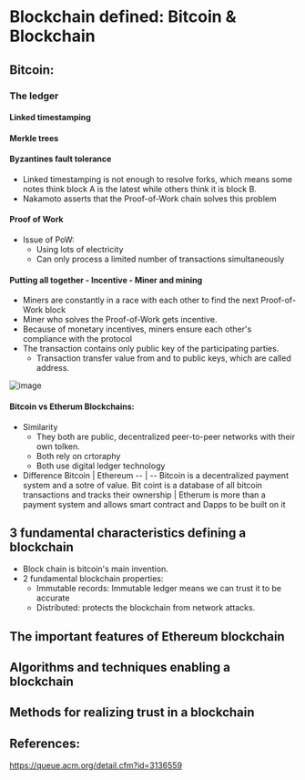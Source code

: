 # Blockchain defined: Bitcoin & Blockchain

## Bitcoin:
### The ledger
#### Linked timestamping
#### Merkle trees
#### Byzantines fault tolerance
- Linked timestamping is not enough to resolve forks, which means some notes think block A is the latest while others think it is block B.
- Nakamoto asserts that the Proof-of-Work chain solves this problem
#### Proof of Work
- Issue of PoW:
  - Using lots of electricity
  - Can only process a limited number of transactions simultaneously
#### Putting all together - Incentive - Miner and mining
- Miners are constantly in a race with each other to find the next Proof-of-Work block
- Miner who solves the Proof-of-Work gets incentive.
- Because of monetary incentives, miners ensure each other's compliance with the protocol
- The transaction contains only public key of the participating parties.
  - Transaction transfer value from and to public keys, which are called address.

![image](https://user-images.githubusercontent.com/79841341/150671060-8b37cea6-47e1-49a3-9bae-7ec10d654912.png)

#### Bitcoin vs Etherum Blockchains:

- Similarity
  - They both are public, decentralized peer-to-peer networks with their own tolken.
  - Both rely on crtoraphy
  - Both use digital ledger technology
- Difference
  Bitcoin | Ethereum
  -- | --
  Bitcoin is a decentralized payment system and a sotre of value. Bit coint is a database of all bitcoin transactions and tracks their ownership | Etherum is more than a payment system and allows smart contract and Dapps to be built on it
  
## 3 fundamental characteristics defining a blockchain
- Block chain is bitcoin's main invention.
- 2 fundamental blockchain properties:
  - Immutable records: Immutable ledger means we can trust it to be accurate
  - Distributed: protects the blockchain from network attacks.
## The important features of Ethereum blockchain
## Algorithms and techniques enabling a blockchain
## Methods for realizing trust in a blockchain

## References:
https://queue.acm.org/detail.cfm?id=3136559
